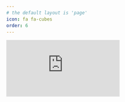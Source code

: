 ```yaml
---
# the default layout is 'page'
icon: fa fa-cubes
order: 6
---
```

<script defer data-domain="senad-d.github.io" src="https://plus.seki.pro/js/script.js"></script>

![](https://github.com/senad-d/senad-d.github.io/blob/main/_media/cert/AWS%20Certified%20Solutions%20Architect%20-%20Associate%20certificate%20(1).pdf?raw=true)